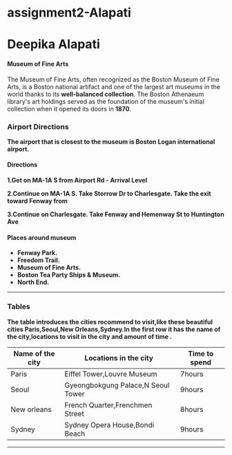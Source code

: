 # assignment2-Alapati

 # Deepika Alapati

#### Museum of Fine Arts
The Museum of Fine Arts, often recognized as the Boston Museum of Fine Arts, is a Boston national artifact and one of the largest art museums in the world thanks to its **well-balanced collection**. The Boston Athenaeum library's art holdings served as the foundation of the museum's initial collection when it opened its doors in **1870**.<b>

### Airport Directions
The airport that is closest to the museum is Boston Logan international airport.

#### Directions
1.Get on MA-1A S from Airport Rd - Arrival Level

2.Continue on MA-1A S. Take Storrow Dr to Charlesgate. Take the exit toward Fenway from

3.Continue on Charlesgate. Take Fenway and Hemenway St to Huntington Ave

#### Places around museum
* Fenway Park.
* Freedom Trail.
* Museum of Fine Arts.
* Boston Tea Party Ships & Museum.
* North End.

-------------------------------------------------------------------
### Tables
The table introduces the cities recommend to visit,like these beautiful cities Paris,Seoul,New Orleans,Sydney.In the first row it has the name of the city,locations to visit in the city and amount of time .

|Name of the city|Locations in the city             |Time to spend|
|----------------|----------------------------------|-------------|
|Paris           |Eiffel Tower,Louvre Museum        |7hours       |
|Seoul           |Gyeongbokgung Palace,N Seoul Tower|9hours       |
|New orleans     |French Quarter,Frenchmen Street   |8hours       |
|Sydney          |Sydney Opera House,Bondi Beach    |9hours       |


-------------------------------------------------------------------





![AboutMe.md](C:\Users\s550002\Desktop\webapps-repos\assignment2-Alapati\AboutMe.md)